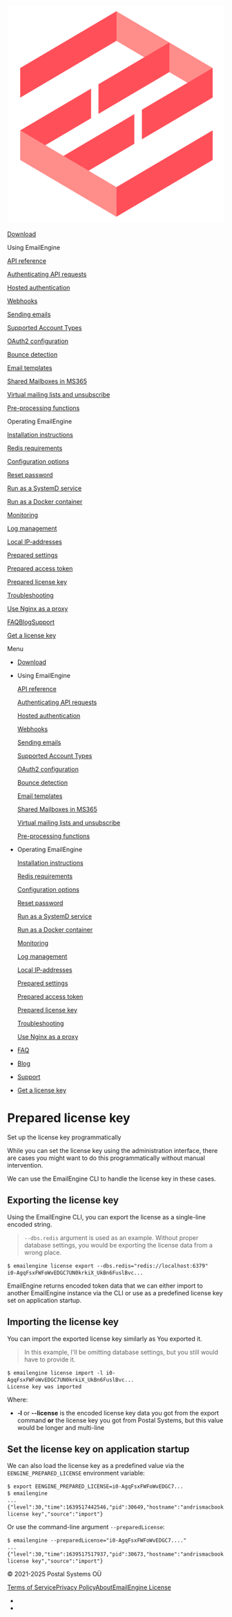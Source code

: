 [![Your Logo](lib_pTNsKLAHHUZrxQKE/xwb20trbbhmhskes.png?w=160)](/)

[Download](/#downloads)

Using EmailEngine

[API reference](https://api.emailengine.app/)

[Authenticating API requests](/authenticating-api-requests)

[Hosted authentication](/hosted-authentication)

[Webhooks](/webhooks)

[Sending emails](/sending-emails)

[Supported Account Types](/supported-account-types)

[OAuth2 configuration](/oauth2-configuration)

[Bounce detection](/bounces)

[Email templates](/email-templates)

[Shared Mailboxes in MS365](/shared-mailboxes-in-ms-365)

[Virtual mailing lists and unsubscribe](/virtual-mailing-lists)

[Pre-processing functions](/pre-processing-functions)

Operating EmailEngine

[Installation instructions](/set-up)

[Redis requirements](/redis)

[Configuration options](/configuration)

[Reset password](/reset-password)

[Run as a SystemD service](/system-d-service)

[Run as a Docker container](/docker)

[Monitoring](/monitoring)

[Log management](/logging)

[Local IP-addresses](/local-addresses)

[Prepared settings](/prepared-settings)

[Prepared access token](/prepared-access-token)

[Prepared license key](/prepared-license)

[Troubleshooting](/troubleshooting)

[Use Nginx as a proxy](/expose-public-https)

[FAQ](/#faq)[Blog](https://docs.emailengine.app/)[Support](/support)

[Get a license key](https://postalsys.com/plans)

Menu

* [Download](/#downloads)
* Using EmailEngine

  [API reference](https://api.emailengine.app/)

  [Authenticating API requests](/authenticating-api-requests)

  [Hosted authentication](/hosted-authentication)

  [Webhooks](/webhooks)

  [Sending emails](/sending-emails)

  [Supported Account Types](/supported-account-types)

  [OAuth2 configuration](/oauth2-configuration)

  [Bounce detection](/bounces)

  [Email templates](/email-templates)

  [Shared Mailboxes in MS365](/shared-mailboxes-in-ms-365)

  [Virtual mailing lists and unsubscribe](/virtual-mailing-lists)

  [Pre-processing functions](/pre-processing-functions)
* Operating EmailEngine

  [Installation instructions](/set-up)

  [Redis requirements](/redis)

  [Configuration options](/configuration)

  [Reset password](/reset-password)

  [Run as a SystemD service](/system-d-service)

  [Run as a Docker container](/docker)

  [Monitoring](/monitoring)

  [Log management](/logging)

  [Local IP-addresses](/local-addresses)

  [Prepared settings](/prepared-settings)

  [Prepared access token](/prepared-access-token)

  [Prepared license key](/prepared-license)

  [Troubleshooting](/troubleshooting)

  [Use Nginx as a proxy](/expose-public-https)
* [FAQ](/#faq)
* [Blog](https://docs.emailengine.app/)
* [Support](/support)
* [Get a license key](https://postalsys.com/plans)

# Prepared license key

Set up the license key programmatically

While you can set the license key using the administration interface, there are cases you might want to do this programmatically without manual intervention.

We can use the EmailEngine CLI to handle the license key in these cases.

## Exporting the license key

Using the EmailEngine CLI, you can export the license as a single-line encoded string.

> `--dbs.redis` argument is used as an example. Without proper database settings, you would be exporting the license data from a wrong place.

```
$ emailengine license export --dbs.redis="redis://localhost:6379"
i0-AgqFsxFWFoWvEDGC7UN0krkiX_UkBn6FuslBvc...
```

EmailEngine returns encoded token data that we can either import to another EmailEngine instance via the CLI or use as a predefined license key set on application startup.

## Importing the license key

You can import the exported license key similarly as You exported it.

> In this example, I'll be omitting database settings, but you still would have to provide it.

```
$ emailengine license import -l i0-AgqFsxFWFoWvEDGC7UN0krkiX_UkBn6FuslBvc...
License key was imported
```

Where:

* **-l** or **--license** is the encoded license key data you got from the export command **or** the license key you got from Postal Systems, but this value would be longer and multi-line

## Set the license key on application startup

We can also load the license key as a predefined value via the `EENGINE_PREPARED_LICENSE` environment variable:

```
$ export EENGINE_PREPARED_LICENSE=i0-AgqFsxFWFoWvEDGC7...
$ emailengine
...
{"level":30,"time":1639517442546,"pid":30649,"hostname":"andrismacbook.lan","msg":"Imported license key","source":"import"}
```

Or use the command-line argument `--preparedLicense`:

```
$ emailengine --preparedLicense="i0-AgqFsxFWFoWvEDGC7...."
...
{"level":30,"time":1639517517937,"pid":30673,"hostname":"andrismacbook.lan","msg":"Imported license key","source":"import"}
```

© 2021-2025 Postal Systems OÜ

[Terms of Service](https://postalsys.com/tos)[Privacy Policy](/privacy-policy)[About](/about)[EmailEngine License](https://emailengine.srv.dev/license.html)

* [](https://twitter.com/emailengine)
* [](https://github.com/postalsys/emailengine)
